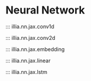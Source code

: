 # Neural Network

::: illia.nn.jax.conv1d

::: illia.nn.jax.conv2d

::: illia.nn.jax.embedding

::: illia.nn.jax.linear

::: illia.nn.jax.lstm
